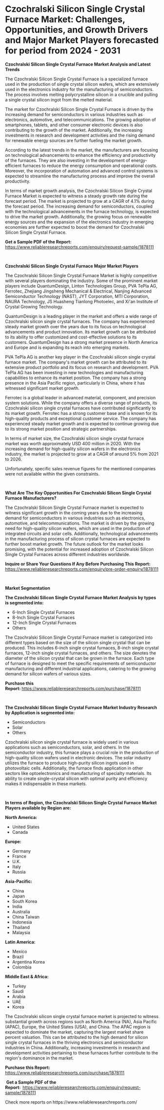 <p><h1>Czochralski Silicon Single Crystal Furnace Market: Challenges, Opportunities, and Growth Drivers and Major Market Players forecasted for period from 2024 - 2031</h1></p><p><strong>Czochralski Silicon Single Crystal Furnace Market Analysis and Latest Trends</strong></p>
<p><p>The Czochralski Silicon Single Crystal Furnace is a specialized furnace used in the production of single crystal silicon wafers, which are extensively used in the electronics industry for the manufacturing of semiconductors. The process involves melting polycrystalline silicon in a crucible and pulling a single crystal silicon ingot from the melted material.</p><p>The market for Czochralski Silicon Single Crystal Furnace is driven by the increasing demand for semiconductors in various industries such as electronics, automotive, and telecommunications. The growing adoption of smartphones, tablets, and other consumer electronic devices is also contributing to the growth of the market. Additionally, the increasing investments in research and development activities and the rising demand for renewable energy sources are further fueling the market growth.</p><p>According to the latest trends in the market, the manufacturers are focusing on technological advancements to enhance the efficiency and productivity of the furnaces. They are also investing in the development of energy-efficient furnaces to reduce the energy consumption and operational costs. Moreover, the incorporation of automation and advanced control systems is expected to streamline the manufacturing process and improve the overall productivity.</p><p>In terms of market growth analysis, the Czochralski Silicon Single Crystal Furnace Market is expected to witness a steady growth rate during the forecast period. The market is projected to grow at a CAGR of 4.1% during the forecast period. The increasing demand for semiconductors, coupled with the technological advancements in the furnace technology, is expected to drive the market growth. Additionally, the growing focus on renewable energy sources and the expansion of the electronics industry in emerging economies are further expected to boost the demand for Czochralski Silicon Single Crystal Furnace.</p></p>
<p><strong>Get a Sample PDF of the Report:&nbsp;</strong> <a href="https://www.reliableresearchreports.com/enquiry/request-sample/1878111">https://www.reliableresearchreports.com/enquiry/request-sample/1878111</a></p>
<p>&nbsp;</p>
<p><strong>Czochralski Silicon Single Crystal Furnace Major Market Players</strong></p>
<p><p>The Czochralski Silicon Single Crystal Furnace Market is highly competitive with several players dominating the industry. Some of the prominent market players include QuantumDesign, Linton Technologies Group, PVA TePla AG, Ferrotec, Zhejiang Jingsheng Mechanical & Electrical, Nanjing Advanced Semiconductor Technology (NAST), JYT Corporation, MTI Corporation, NAURA Technology, JS Huasheng Tianlong Photoelec, and Xi'an Institute of Crystal Growing Technology. </p><p>QuantumDesign is a leading player in the market and offers a wide range of Czochralski silicon single crystal furnaces. The company has experienced steady market growth over the years due to its focus on technological advancements and product innovation. Its market growth can be attributed to its ability to offer customized and cost-effective solutions to its customers. QuantumDesign has a strong market presence in North America and Europe and is expanding its reach into emerging markets.</p><p>PVA TePla AG is another key player in the Czochralski silicon single crystal furnace market. The company's market growth can be attributed to its extensive product portfolio and its focus on research and development. PVA TePla AG has been investing in new technologies and manufacturing capabilities to enhance its market position. The company has a strong presence in the Asia Pacific region, particularly in China, where it has witnessed significant market growth.</p><p>Ferrotec is a global leader in advanced material, component, and precision system solutions. While the company offers a diverse range of products, its Czochralski silicon single crystal furnaces have contributed significantly to its market growth. Ferrotec has a strong customer base and is known for its high-quality products and exceptional customer service. The company has experienced steady market growth and is expected to continue growing due to its strong market position and strategic partnerships.</p><p>In terms of market size, the Czochralski silicon single crystal furnace market was worth approximately USD 400 million in 2020. With the increasing demand for high-quality silicon wafers in the electronics industry, the market is projected to grow at a CAGR of around 5% from 2021 to 2026. </p><p>Unfortunately, specific sales revenue figures for the mentioned companies were not available within the given constraints.</p></p>
<p>&nbsp;</p>
<p><strong>What Are The Key Opportunities For Czochralski Silicon Single Crystal Furnace Manufacturers?</strong></p>
<p><p>The Czochralski Silicon Single Crystal Furnace market is expected to witness significant growth in the coming years due to the increasing demand for semiconductors in various industries such as electronics, automotive, and telecommunications. The market is driven by the growing need for high-quality silicon wafers, which are used in the production of integrated circuits and solar cells. Additionally, technological advancements in the manufacturing process of silicon crystal furnaces are expected to further boost market growth. The future outlook for the market looks promising, with the potential for increased adoption of Czochralski Silicon Single Crystal Furnaces across different industries worldwide.</p></p>
<p><strong>Inquire or Share Your Questions If Any Before Purchasing This Report:</strong> <a href="https://www.reliableresearchreports.com/enquiry/pre-order-enquiry/1878111">https://www.reliableresearchreports.com/enquiry/pre-order-enquiry/1878111</a></p>
<p>&nbsp;</p>
<p><strong>Market Segmentation</strong></p>
<p><strong>The Czochralski Silicon Single Crystal Furnace Market Analysis by types is segmented into:</strong></p>
<p><ul><li>6-Inch Single Crystal Furnaces</li><li>8-Inch Single Crystal Furnaces</li><li>12-Inch Single Crystal Furnaces</li><li>Others</li></ul></p>
<p><p>The Czochralski Silicon Single Crystal Furnace market is categorized into different types based on the size of the silicon single crystal that can be produced. This includes 6-inch single crystal furnaces, 8-inch single crystal furnaces, 12-inch single crystal furnaces, and others. The size denotes the diameter of the silicon crystal that can be grown in the furnace. Each type of furnace is designed to meet the specific requirements of semiconductor manufacturing and different industrial applications, catering to the growing demand for silicon wafers of various sizes.</p></p>
<p><strong>Purchase this Report:&nbsp;</strong><a href="https://www.reliableresearchreports.com/purchase/1878111">https://www.reliableresearchreports.com/purchase/1878111</a></p>
<p>&nbsp;</p>
<p><strong>The Czochralski Silicon Single Crystal Furnace Market Industry Research by Application is segmented into:</strong></p>
<p><ul><li>Semiconductors</li><li>Solar</li><li>Others</li></ul></p>
<p><p>Czochralski silicon single crystal furnace is widely used in various applications such as semiconductors, solar, and others. In the semiconductor industry, this furnace plays a crucial role in the production of high-quality silicon wafers used in electronic devices. The solar industry utilizes the furnace to produce high-purity silicon ingots used in photovoltaic cells. Additionally, the furnace finds application in other sectors like optoelectronics and manufacturing of specialty materials. Its ability to create single-crystal silicon with optimal purity and efficiency makes it indispensable in these markets.</p></p>
<p>&nbsp;</p>
<p><strong>In terms of Region, the Czochralski Silicon Single Crystal Furnace Market Players available by Region are:</strong></p>
<p>
    <p> <strong> North America: </strong>
        <ul>
            <li>United States</li>
            <li>Canada</li>
        </ul>
        </p> 
    <p> <strong> Europe: </strong>
        <ul>
            <li>Germany</li>
            <li>France</li>
            <li>U.K.</li>
            <li>Italy</li>
            <li>Russia</li>
        </ul>
        </p> 
    <p> <strong> Asia-Pacific: </strong>
        <ul>
            <li>China</li>
            <li>Japan</li>
            <li>South Korea</li>
            <li>India</li>
            <li>Australia</li>
            <li>China Taiwan</li>
            <li>Indonesia</li>
            <li>Thailand</li>
            <li>Malaysia</li>
        </ul>
        </p> 
    <p> <strong> Latin America: </strong>
        <ul>
            <li>Mexico</li>
            <li>Brazil</li>
            <li>Argentina Korea</li>
            <li>Colombia</li>
        </ul>
        </p> 
    <p> <strong> Middle East & Africa: </strong>
        <ul>
            <li>Turkey</li>
            <li>Saudi</li>
            <li>Arabia</li>
            <li>UAE</li>
            <li>Korea</li>
        </ul>
    </p>
    </p>
<p><p>The Czochralski silicon single crystal furnace market is projected to witness substantial growth across regions such as North America (NA), Asia Pacific (APAC), Europe, the United States (USA), and China. The APAC region is expected to dominate the market, capturing the largest market share percent valuation. This can be attributed to the high demand for silicon single crystal furnaces in the thriving electronics and semiconductor industries in China. Additionally, increasing investments in research and development activities pertaining to these furnaces further contribute to the region's dominance in the market.</p></p>
<p><strong>Purchase this Report: </strong><a href="https://www.reliableresearchreports.com/purchase/1878111">https://www.reliableresearchreports.com/purchase/1878111</a></p>
<p>&nbsp;<strong>Get a Sample PDF of the Report:&nbsp;&nbsp;</strong><a href="https://www.reliableresearchreports.com/enquiry/request-sample/1878111">https://www.reliableresearchreports.com/enquiry/request-sample/1878111</a></p>
<p><strong></strong></p>
<p>Check more reports on https://www.reliableresearchreports.com/</p>